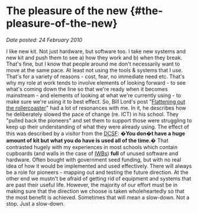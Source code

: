 # The pleasure of the new {#the-pleasure-of-the-new}

_Date posted: 24 February 2010_

I like new kit. Not just hardware, but software too. I take new systems and new kit and push them to see a) how they work and b) when they break. That's fine, but I know that people around me don't necessarily want to move at the same pace. At least not using the tools & systems that I use. That's for a variety of reasons - cost, fear, no immediate need etc. That's why my role at work tends to involve elements of looking forward - to see what's coming down the line so that we're ready when it becomes mainstream - and elements of looking at what we're currently using - to make sure we're using it to best effect. So, Bill Lord's post "[Flattening out the rollercoaster](http://lordlit.wordpress.com/2010/02/23/flattening-out-the-rollercoaster/)" had a lot of resonances with me. In it, he describes how he deliberately slowed the pace of change (re. ICT) in his school. They "pulled back the pioneers" and set them to support those were struggling to keep up their understanding of what they were already using. The effect of this was described by a visitor from the [DCSF](http://www.dcsf.gov.uk/): **�You don�t have a huge amount of kit but what you do have is used all of the time.�** That contrasted hugely with my experiences in most schools which contain cupboards (and walls in the case of [IWBs](http://en.wikipedia.org/wiki/Interactive_whiteboard)) **full** of unused software and hardware. Often bought with government seed funding, but with no real idea of how it would be implemented and used effectively. There will always be a role for pioneers - mapping out and testing the future direction. At the other end we mustn't be afraid of getting rid of equipment and systems that are past their useful life. However, the majority of our effort must be in making sure that the direction we choose is taken wholeheartedly so that the most benefit is achieved. Sometimes that will mean a slow-down. Not a stop. Just a slow-down.